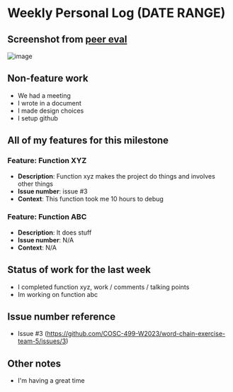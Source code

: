 # Weekly Personal Log (DATE RANGE)

## Screenshot from [peer eval](https://prod.teamableanalytics.ok.ubc.ca/courses/128571/peer_evaluations/student/)

![image](screenshot.png)

## Non-feature work
- We had a meeting
- I wrote in a document
- I made design choices
- I setup github

## All of my features for **this milestone**

### **Feature**: Function XYZ
- **Description**: Function xyz makes the project do things and involves other things
- **Issue number**: issue #3
- **Context**: This function took me 10 hours to debug

### **Feature**: Function ABC
- **Description**: It does stuff
- **Issue number**: N/A
- **Context**: N/A

## Status of work for the **last week**
- I completed function xyz, work / comments / talking points
- Im working on function abc

## Issue number reference
- Issue #3 (https://github.com/COSC-499-W2023/word-chain-exercise-team-5/issues/3)

## Other notes
- I'm having a great time
